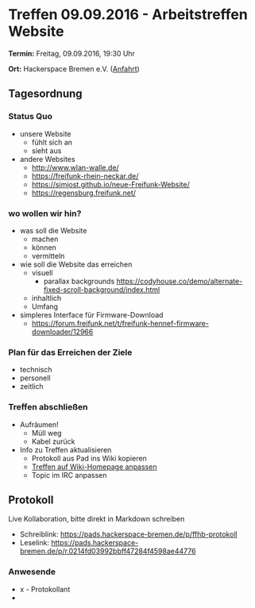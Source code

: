 # Treffen 09.09.2016 - Arbeitstreffen Website

**Termin:** Freitag, 09.09.2016, 19:30 Uhr 

**Ort:** Hackerspace Bremen e.V. ([Anfahrt](https://www.hackerspace-bremen.de/anfahrt/))

## Tagesordnung
### Status Quo
- unsere Website
    - fühlt sich an
    - sieht aus
- andere Websites
    - http://www.wlan-walle.de/
    - https://freifunk-rhein-neckar.de/
    - https://simjost.github.io/neue-Freifunk-Website/
    - https://regensburg.freifunk.net/

### wo wollen wir hin?
- was soll die Website
    - machen
    - können
    - vermitteln
- wie soll die Website das erreichen
    - visuell
        - parallax backgrounds https://codyhouse.co/demo/alternate-fixed-scroll-background/index.html
    - inhaltlich
    - Umfang
- simpleres Interface für Firmware-Download
    - https://forum.freifunk.net/t/freifunk-hennef-firmware-downloader/12966

### Plan für das Erreichen der Ziele
- technisch
- personell
- zeitlich

### Treffen abschließen
* Aufräumen!
  * Müll weg
  * Kabel zurück
* Info zu Treffen aktualisieren
  * Protokoll aus Pad ins Wiki kopieren
  * [Treffen auf Wiki-Homepage anpassen](Home)
  * Topic im IRC anpassen


## Protokoll
Live Kollaboration, bitte direkt in Markdown schreiben
* Schreiblink: https://pads.hackerspace-bremen.de/p/ffhb-protokoll
* Leselink: https://pads.hackerspace-bremen.de/p/r.0214fd03992bbff47284f4598ae44776

### Anwesende
* x - Protokollant
* 